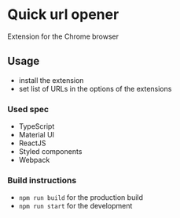 # Quick url opener 
Extension for the Chrome browser

## Usage
- install the extension
- set list of URLs in the options of the extensions

### Used spec
- TypeScript
- Material UI
- ReactJS
- Styled components
- Webpack

### Build instructions
- `npm run build` for the production build
- `npm run start` for the development
